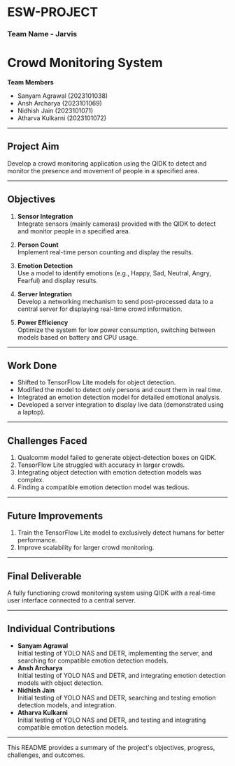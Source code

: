 # ESW-PROJECT


### Team Name - Jarvis 

# Crowd Monitoring System

**Team Members**  
- Sanyam Agrawal (2023101038)  
- Ansh Archarya (2023101069)  
- Nidhish Jain (2023101071)  
- Atharva Kulkarni (2023101072)  

---

## Project Aim  
Develop a crowd monitoring application using the QIDK to detect and monitor the presence and movement of people in a specified area.

---

## Objectives  
1. **Sensor Integration**  
   Integrate sensors (mainly cameras) provided with the QIDK to detect and monitor people in a specified area.  

2. **Person Count**  
   Implement real-time person counting and display the results.  

3. **Emotion Detection**  
   Use a model to identify emotions (e.g., Happy, Sad, Neutral, Angry, Fearful) and display results.  

4. **Server Integration**  
   Develop a networking mechanism to send post-processed data to a central server for displaying real-time crowd information.  

5. **Power Efficiency**  
   Optimize the system for low power consumption, switching between models based on battery and CPU usage.  

---

## Work Done  
- Shifted to TensorFlow Lite models for object detection.  
- Modified the model to detect only persons and count them in real time.  
- Integrated an emotion detection model for detailed emotional analysis.  
- Developed a server integration to display live data (demonstrated using a laptop).  

---

## Challenges Faced  
1. Qualcomm model failed to generate object-detection boxes on QIDK.  
2. TensorFlow Lite struggled with accuracy in larger crowds.  
3. Integrating object detection with emotion detection models was complex.  
4. Finding a compatible emotion detection model was tedious.  

---

## Future Improvements  
1. Train the TensorFlow Lite model to exclusively detect humans for better performance.  
2. Improve scalability for larger crowd monitoring.  

---

## Final Deliverable  
A fully functioning crowd monitoring system using QIDK with a real-time user interface connected to a central server.  

---

## Individual Contributions  
- **Sanyam Agrawal**  
  Initial testing of YOLO NAS and DETR, implementing the server, and searching for compatible emotion detection models.  
- **Ansh Archarya**  
  Initial testing of YOLO NAS and DETR, and integrating emotion detection models with object detection.  
- **Nidhish Jain**  
  Initial testing of YOLO NAS and DETR, searching and testing emotion detection models, and integration.  
- **Atharva Kulkarni**  
  Initial testing of YOLO NAS and DETR, and testing and integrating compatible emotion detection models.  

--- 

This README provides a summary of the project's objectives, progress, challenges, and outcomes.
